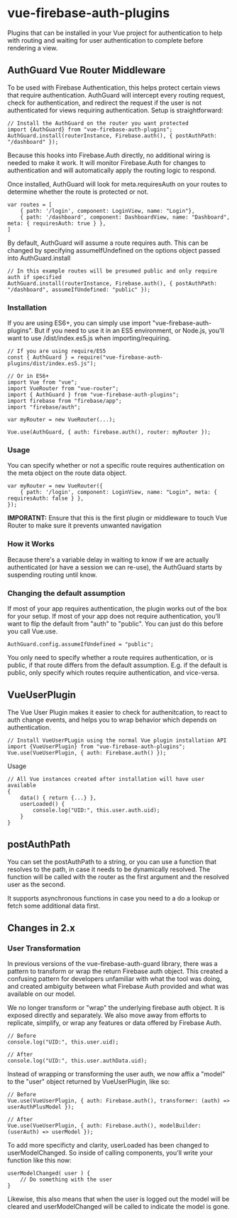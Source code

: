# vue-firebase-auth-plugins

Plugins that can be installed in your Vue project for authentication to help with routing and waiting for user authentication to complete before rendering a view.

## AuthGuard Vue Router Middleware

To be used with Firebase Authentication, this helps protect certain views that require authentication. AuthGuard will intercept every routing request, check for authentication, and redirect the request if the user is not authenticated for views requiring authentication. Setup is straightforward:

    // Install the AuthGuard on the router you want protected
    import {AuthGuard} from "vue-firebase-auth-plugins";
    AuthGuard.install(routerInstance, Firebase.auth(), { postAuthPath: "/dashboard" });

Because this hooks into Firebase.Auth directly, no additional wiring is needed to make it work. It will monitor Firebase.Auth for changes to authentication and will automatically apply the routing logic to respond.

Once installed, AuthGuard will look for meta.requiresAuth on your routes to determine whether the route is protected or not.

    var routes = [
        { path: '/login', component: LoginView, name: "Login"},
        { path: '/dashboard', component: DashboardView, name: "Dashboard", meta: { requiresAuth: true } },
    ]

By default, AuthGuard will assume a route requires auth. This can be changed by specifying assumeIfUndefined on the options object passed into AuthGuard.install

    // In this example routes will be presumed public and only require auth if specified
    AuthGuard.install(routerInstance, Firebase.auth(), { postAuthPath: "/dashboard", assumeIfUndefined: "public" });

### Installation

If you are using ES6+, you can simply use import "vue-firebase-auth-plugins". But if you need to use it in an ES5 environment, or Node.js, you'll want to use /dist/index.es5.js when importing/requiring.


    // If you are using require/ES5
    const { AuthGuard } = require("vue-firebase-auth-plugins/dist/index.es5.js");

    // Or in ES6+
    import Vue from "vue";
    import VueRouter from "vue-router";
    import { AuthGuard } from "vue-firebase-auth-plugins";
    import firebase from "firebase/app";
    import "firebase/auth";
    
    var myRouter = new VueRouter(...);

    Vue.use(AuthGuard, { auth: firebase.auth(), router: myRouter });


### Usage

You can specify whether or not a specific route requires authentication on the meta object on the route data object.

    var myRouter = new VueRouter({
        { path: '/login', component: LoginView, name: "Login", meta: { requiresAuth: false } },
    });

**IMPORATNT:** Ensure that this is the first plugin or middleware to touch Vue Router to make sure it prevents unwanted navigation

### How it Works

Because there's a variable delay in waiting to know if we are actually authenticated (or have a session we can re-use), the AuthGuard starts by suspending routing until know.

### Changing the default assumption

If most of your app requires authentication, the plugin works out of the box for your setup. If most of your app does not require authentication, you'll want to flip the default from "auth" to "public". You can just do this before you call Vue.use.

    AuthGuard.config.assumeIfUndefined = "public";

You only need to specify whether a route requires authentication, or is public, if that route differs from the default assumption. E.g. if the default is public, only specify which routes require authentication, and vice-versa.

## VueUserPlugin

The Vue User Plugin makes it easier to check for authenitcation, to react to auth change events, and helps you to wrap behavior which depends on authentication.

    // Install VueUserPLugin using the normal Vue plugin installation API
    import {VueUserPlugin} from "vue-firebase-auth-plugins";
    Vue.use(VueUserPlugin, { auth: Firebase.auth() });

Usage

    // All Vue instances created after installation will have user available
    {
        data() { return {...} },
        userLoaded() {
            console.log("UID:", this.user.auth.uid);
        }
    }



## postAuthPath

You can set the postAuthPath to a string, or you can use a function that resolves to the path, in case it needs to be dynamically resolved. The function will be called with the router as the first argument and the resolved user as the second.

It supports asynchronous functions in case you need to a do a lookup or fetch some additional data first.

## Changes in 2.x

### User Transformation

In previous versions of the vue-firebase-auth-guard library, there was a pattern to transform or wrap the return Firebase auth object. This created a confusing pattern for developers unfamiliar with what the tool was doing, and created ambiguity between what Firebase Auth provided and what was available on our model.

We no longer transform or "wrap" the underlying firebase auth object. It is exposed directly and separately. We also move away from efforts to replicate, simplify, or wrap any features or data offered by Firebase Auth.

    // Before
    console.log("UID:", this.user.uid);

    // After
    console.log("UID:", this.user.authData.uid);

Instead of wrapping or transforming the user auth, we now affix a "model" to the "user" object returned by VueUserPlugin, like so:

    // Before
    Vue.use(VueUserPlugin, { auth: Firebase.auth(), transformer: (auth) => userAuthPlusModel });

    // After
    Vue.use(VueUserPlugin, { auth: Firebase.auth(), modelBuilder: (userAuth) => userModel });

To add more specificty and clarity, userLoaded has been changed to userModelChanged. So inside of calling components, you'll write your function like this now:

    userModelChanged( user ) {
        // Do something with the user
    }

Likewise, this also means that when the user is logged out the model will be cleared and userModelChanged will be called to indicate the model is gone.